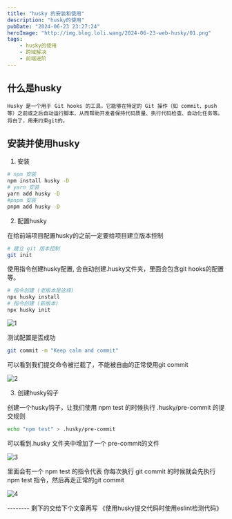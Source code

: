 ```yaml
---
title: "husky 的安装和使用"
description: "husky的使用"
pubDate: "2024-06-23 23:27:24"
heroImage: "http://img.blog.loli.wang/2024-06-23-web-husky/01.png"
tags:
    - husky的使用
    - 跨域解决
    - 前端进阶
---
```



## 什么是husky

    Husky 是一个用于 Git hooks 的工具，它能够在特定的 Git 操作（如 commit、push 等）之前或之后自动运行脚本，从而帮助开发者保持代码质量、执行代码检查、自动化任务等。将白了，用来约束git的。

## 安装并使用husky

1. 安装

``` bash
# npm 安装
npm install husky -D
# yarn 安装
yarn add husky -D
#pnpm 安装 
pnpm add husky -D
```

2. 配置husky

在给前端项目配置husky的之前一定要给项目建立版本控制

```bash
# 建立 git 版本控制
git init

```

使用指令创建husky配置, 会自动创建.husky文件夹，里面会包含git hooks的配置等。

```bash
# 指令创建 (老版本是这样)
npx husky install
# 指令创建 (新版本)
npx husky init

```

![1](http://img.blog.loli.wang/2024-06-23-web-husky/01.png)


测试配置是否成功

``` bash
git commit -m "Keep calm and commit"
```
 
可以看到我们提交命令被拦截了，不能被自由的正常使用git commit

![2](http://img.blog.loli.wang/2024-06-23-web-husky/02.png)


3. 创建husky钩子

创建一个husky钩子，让我们使用 npm test 的时候执行 .husky/pre-commit 的提交规则

```bash
echo "npm test" > .husky/pre-commit
```

可以看到.husky 文件夹中增加了一个 pre-commit的文件

![3](http://img.blog.loli.wang/2024-06-23-web-husky/03.png)

里面会有一个 npm test 的指令代表 你每次执行 git commit 的时候就会先执行 npm test 指令，然后再走正常的git commit

![4](http://img.blog.loli.wang/2024-06-23-web-husky/4.png)


-------- 剩下的交给下个文章再写 《使用husky提交代码时使用eslint检测代码》